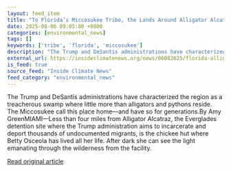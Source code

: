 ```yaml
---
layout: feed_item
title: "To Florida’s Miccosukee Tribe, the Lands Around Alligator Alcatraz Are Sacred, Pythons and All"
date: 2025-08-06 09:05:00 +0000
categories: [environmental_news]
tags: []
keywords: ['tribe', 'florida', 'miccosukee']
description: "The Trump and DeSantis administrations have characterized the region as a treacherous swamp where little more than alligators and pythons reside"
external_url: https://insideclimatenews.org/news/06082025/florida-alligator-alcatraz-in-heart-of-miccosukee-tribe-ancestral-lands/
is_feed: true
source_feed: "Inside Climate News"
feed_category: "environmental_news"
---
```


The Trump and DeSantis administrations have characterized the region as a treacherous swamp where little more than alligators and pythons reside. The Miccosukee call this place home—and have so for generations.By Amy GreenMIAMI—Less than four miles from Alligator Alcatraz, the Everglades detention site where the Trump administration aims to incarcerate and deport thousands of undocumented migrants, is the chickee hut where Betty Osceola has lived all her life. After dark she can see the light emanating through the wilderness from the facility.

[Read original article](https://insideclimatenews.org/news/06082025/florida-alligator-alcatraz-in-heart-of-miccosukee-tribe-ancestral-lands/)
